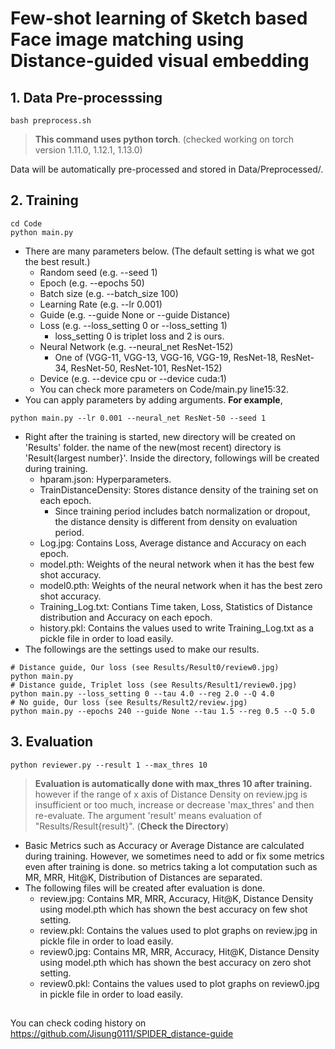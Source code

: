 # Few-shot learning of Sketch based Face image matching using Distance-guided visual embedding

## 1. Data Pre-processsing
    bash preprocess.sh
> **This command uses python torch**. (checked working on torch version 1.11.0, 1.12.1, 1.13.0)  
  
Data will be automatically pre-processed and stored in Data/Preprocessed/.
## 2. Training
    cd Code
    python main.py
+ There are many parameters below. (The default setting is what we got the best result.)
    + Random seed (e.g. --seed 1)
    + Epoch (e.g. --epochs 50)
    + Batch size (e.g. --batch_size 100)
    + Learning Rate (e.g. --lr 0.001)
    + Guide (e.g. --guide None or --guide Distance)
    + Loss (e.g. --loss_setting 0 or --loss_setting 1)
        + loss_setting 0 is triplet loss and 2 is ours.
    + Neural Network (e.g. --neural_net ResNet-152)
        + One of (VGG-11, VGG-13, VGG-16, VGG-19, ResNet-18, ResNet-34, ResNet-50, ResNet-101, ResNet-152)
    + Device (e.g. --device cpu or --device cuda:1)
    + You can check more parameters on Code/main.py line15:32.
+ You can apply parameters by adding arguments. **For example**,
```
python main.py --lr 0.001 --neural_net ResNet-50 --seed 1
```
+ Right after the training is started, new directory will be created on 'Results' folder. the name of the new(most recent) directory is 'Result{largest number}'. Inside the directory, followings will be created during training.
    + hparam.json: Hyperparameters.
    + TrainDistanceDensity: Stores distance density of the training set on each epoch.
        + Since training period includes batch normalization or dropout, the distance density is different from density on evaluation period.
    + Log.jpg: Contains Loss, Average distance and Accuracy on each epoch.
    + model.pth: Weights of the neural network when it has the best few shot accuracy.
    + model0.pth: Weights of the neural network when it has the best zero shot accuracy.
    + Training_Log.txt: Contians Time taken, Loss, Statistics of Distance distribution and Accuracy on each epoch.
    + history.pkl: Contains the values used to write Training_Log.txt as a pickle file in order to load easily.  
+ The followings are the settings used to make our results.
```
# Distance guide, Our loss (see Results/Result0/review0.jpg)
python main.py
# Distance guide, Triplet loss (see Results/Result1/review0.jpg)
python main.py --loss_setting 0 --tau 4.0 --reg 2.0 --Q 4.0
# No guide, Our loss (see Results/Result2/review.jpg)
python main.py --epochs 240 --guide None --tau 1.5 --reg 0.5 --Q 5.0
```
## 3. Evaluation
    python reviewer.py --result 1 --max_thres 10
> **Evaluation is automatically done with max_thres 10 after training.** however if the range of x axis of Distance Density on review.jpg is insufficient or too much, increase or decrease 'max_thres' and then re-evaluate. The argument 'result' means evaluation of "Results/Result{result}". (**Check the Directory**)
+ Basic Metrics such as Accuracy or Average Distance are calculated during training. However, we sometimes need to add or fix some metrics even after training is done. so metrics taking a lot computation such as MR, MRR, Hit@K, Distribution of Distances are separated.
+ The following files will be created after evaluation is done.
    + review.jpg: Contains MR, MRR, Accuracy, Hit@K, Distance Density using model.pth which has shown the best accuracy on few shot setting.
    + review.pkl: Contains the values used to plot graphs on review.jpg in pickle file in order to load easily.
    + review0.jpg: Contains MR, MRR, Accuracy, Hit@K, Distance Density using model.pth which has shown the best accuracy on zero shot setting.
    + review0.pkl: Contains the values used to plot graphs on review0.jpg in pickle file in order to load easily.
  
##
You can check coding history on https://github.com/Jisung0111/SPIDER_distance-guide  

